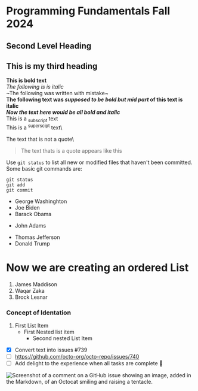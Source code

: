 # Programming Fundamentals Fall 2024
## Second Level Heading
## This is my third heading


**This is bold  text**\
_The following is is italic_\
~The following was written with mistake~\
**The following text was _supposed to be bold but mid part_ of this text is italic**\
***Now the text here would be all bold and italic***\
This is a <sub>subscript</sub> text\
This is a <sup>superscipt</sup> text\

The text that is not a quote\
> The text thats is a quote appears like this

Use `git status` to list all new or modified files that haven't been committed. Some basic git commands are:

```
git status
git add
git commit
```

+ George Washinghton
+ Joe Biden
+ Barack Obama
* John Adams
- Thomas Jefferson
- Donald Trump

# Now we are creating an ordered List

1. James Maddison
2. Waqar Zaka
3. Brock Lesnar

### Concept of Identation

1. First List Item
   * First Nested list item
     + Second nested List Item 

- [x] Convert text into issues #739
- [ ] https://github.com/octo-org/octo-repo/issues/740
- [ ] Add delight to the experience when all tasks are complete :tada:

![Screenshot of a comment on a GitHub issue showing an image, added in the Markdown, of an Octocat smiling and raising a tentacle.](https://myoctocat.com/assets/images/base-octocat.svg)

